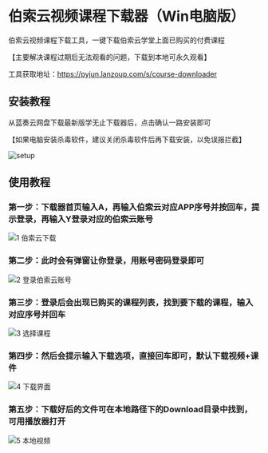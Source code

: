 # 伯索云视频课程下载器（Win电脑版）

伯索云视频课程下载工具，一键下载伯索云学堂上面已购买的付费课程

【主要解决课程过期后无法观看的问题，下载到本地可永久观看】

工具获取地址：https://pyjun.lanzoup.com/s/course-downloader

## 安装教程
从蓝奏云网盘下载最新版学无止下载器后，点击确认一路安装即可

【如果电脑安装杀毒软件，建议关闭杀毒软件后再下载安装，以免误报拦截】

![setup](https://github.com/PyJun/xuelang_downlaoder/assets/39453044/32134058-2a36-4966-a519-1d4d82b2c347)


## 使用教程
### 第一步：下载器首页输入A，再输入伯索云对应APP序号并按回车，提示登录，再输入Y登录对应的伯索云账号
![1 伯索云下载](https://github.com/user-attachments/assets/160be9f6-1fba-4635-b771-a1618f50497a)
### 第二步：此时会有弹窗让你登录，用账号密码登录即可
![2 登录伯索云账号](https://github.com/user-attachments/assets/214730d2-8839-4734-a4f5-4a032df29961)
### 第三步：登录后会出现已购买的课程列表，找到要下载的课程，输入对应序号并回车
![3 选择课程](https://github.com/user-attachments/assets/2f832be0-04c6-4eb1-90f8-e531f6292322)
### 第四步：然后会提示输入下载选项，直接回车即可，默认下载视频+课件
![4 下载界面](https://github.com/user-attachments/assets/f0a9e588-ef96-40d2-9cec-b10c22a9a44c)
### 第五步：下载好后的文件可在本地路径下的Download目录中找到，可用播放器打开
![5 本地视频](https://github.com/user-attachments/assets/956c5b61-2fc3-4789-b09e-8d7be98812d1)

